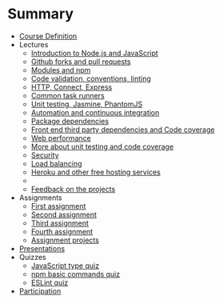 # Summary

* [Course Definition](index.md)
* Lectures
  * [Introduction to Node.js and JavaScript](lectures/2014-08-26.md)
  * [Github forks and pull requests](lectures/2014-09-02.md)
  * [Modules and npm](lectures/2014-09-09.md)
  * [Code validation, conventions, linting](lectures/2014-09-16.md)
  * [HTTP, Connect, Express](lectures/2014-09-23.md)
  * [Common task runners](lectures/2014-09-30.md)
  * [Unit testing, Jasmine, PhantomJS](lectures/2014-10-07.md)
  * [Automation and continuous integration](lectures/2014-10-14.md)
  * [Package dependencies](lectures/2014-10-21.md)
  * [Front end third party dependencies and Code coverage](lectures/2014-10-28.md)
  * [Web performance](lectures/2014-11-04.md)
  * [More about unit testing and code coverage](lectures/2014-11-11.md)
  * [Security](lectures/2014-11-18.md)
  * [Load balancing](lectures/2014-11-25.md)
  * [Heroku and other free hosting services](lectures/2014-12-02.md)
  * [](lectures/2014-12-09.md)
  * [Feedback on the projects](lectures/2014-12-16.md)
* Assignments
  * [First assignment](assignments/2014-09-16.md)
  * [Second assignment](assignments/2014-10-07.md)
  * [Third assignment](assignments/2014-10-28.md)
  * [Fourth assignment](assignments/2014-11-18.md)
  * [Assignment projects](assignments/assignment-projects.md)
* [Presentations](presentations.md)
* Quizzes
  * [JavaScript type quiz](quizzes/javascript-types.md)
  * [npm basic commands quiz](quizzes/npm-commands.md)
  * [ESLint quiz](quizzes/eslint.md)
* [Participation](participation.md)
